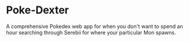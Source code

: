 # Poke-Dexter
A comprehensive Pokedex web app for when you don't want to spend an hour searching through Serebii for where your particular Mon spawns.
